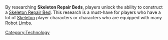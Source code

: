 By researching **Skeleton Repair Beds**, players unlock the ability to
construct a [Skeleton Repair Bed](Skeleton_Repair_Bed.md "wikilink"). This
research is a must-have for players who have a lot of
[Skeleton](Skeleton.md "wikilink") player characters or characters who are
equipped with many [Robot Limbs](Robot_Limbs.md "wikilink").

[Category:Technology](Category:Technology "wikilink")